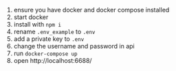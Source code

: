 1. ensure you have docker and docker compose installed
2. start docker
3. install with `npm i`
4. rename `.env_example` to `.env`
5. add a private key to `.env`
6. change the username and password in api
7. run `docker-compose up`
8. open http://localhost:6688/








